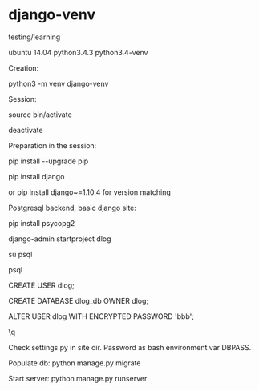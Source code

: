 # django-venv
testing/learning

ubuntu 14.04 python3.4.3 python3.4-venv

Creation:

python3 -m venv django-venv

Session:

source bin/activate

deactivate

Preparation in the session:

pip install --upgrade pip

pip install django

or pip install django~=1.10.4 for version matching


Postgresql backend, basic django site:

pip install psycopg2

django-admin startproject dlog

su psql

psql

CREATE USER dlog;

CREATE DATABASE dlog_db OWNER dlog;

ALTER USER dlog WITH ENCRYPTED PASSWORD 'bbb';

\q

Check settings.py in site dir.
Password as bash environment var DBPASS.


Populate db:
python manage.py migrate

Start server:
python manage.py runserver

